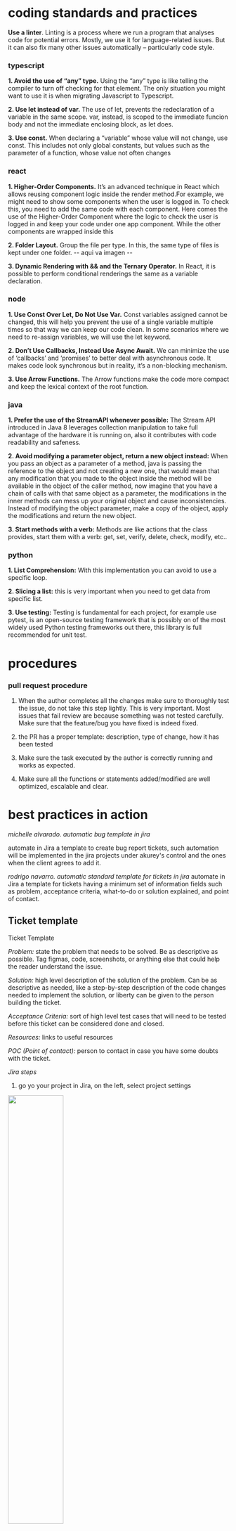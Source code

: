 # coding standards and practices

**Use a linter**. Linting is a process where we run a program that analyses code for potential errors. Mostly, we use it for language-related issues. But it can also fix many other issues automatically – particularly code style.

### **typescript**

**1. Avoid the use of “any” type.** Using the “any” type is like telling the compiler to turn off checking for that element. The only situation you might want to use it is when migrating Javascript to Typescript.

**2. Use let instead of var.** The use of let, prevents the redeclaration of a variable in the same scope. var, instead, is scoped to the immediate funcion body and not the immediate enclosing block, as let does.

**3. Use const.** When declaring a “variable” whose value will not change, use const. This includes not only global constants, but values such as the parameter of a function, whose value not often changes

### **react**
**1. Higher-Order Components.** It’s an advanced technique in React which allows reusing component logic inside the render method.For example, we might need to show some components when the user is logged in. To check this, you need to add the same code with each component. Here comes the use of the Higher-Order Component where the logic to check the user is logged in and keep your code under one app component. While the other components are wrapped inside this

**2. Folder Layout.** Group the file per type. In this, the same type of files is kept under one folder. 
-- aqui va imagen --

**3. Dynamic Rendering with && and the Ternary Operator.** In React, it is possible to perform conditional renderings the same as a variable declaration. 

### **node**
**1. Use Const Over Let, Do Not Use Var.** Const variables assigned cannot be changed, this will help you prevent the use of a single variable multiple times so that way we can keep our code clean. In some scenarios where we need to re-assign variables, we will use the let keyword.

**2. Don’t Use Callbacks, Instead Use Async Await.** We can minimize the use of ‘callbacks’ and ‘promises’ to better deal with asynchronous code. It makes code look synchronous but in reality, it’s a non-blocking mechanism. 

**3. Use Arrow Functions.** The Arrow functions make the code more compact and keep the lexical context of the root function. 

### **java**
**1. Prefer the use of the StreamAPI whenever possible:** The Stream API introduced in Java 8 leverages collection manipulation to take full advantage of the hardware it is running on, also it contributes with code readability and safeness.

**2. Avoid modifying a parameter object, return a new object instead:** When you pass an object as a parameter of a method, java is passing the reference to the object and not creating a new one, that would mean that any modification that you made to the object inside the method will be available in the object of the caller method, now imagine that you have a chain of calls with that same object as a parameter, the modifications in the inner methods can mess up your original object and cause inconsistencies. Instead of modifying the object parameter, make a copy of the object, apply the modifications and return the new object.

**3. Start methods with a verb:** Methods are like actions that the class provides, start them with a verb: get, set, verify, delete, check, modify, etc..

### **python**
**1. List Comprehension:** With this implementation you can avoid to use a specific loop.

**2. Slicing a list:** this is very important when you need to get data from specific list.

**3. Use testing:**  Testing is fundamental for each project, for example use pytest, is an open-source testing framework that is possibly on of the most widely used Python testing frameworks out there, this library is full recommended for unit test.

# procedures

### **pull request procedure**
1. When the author completes all the changes make sure to thoroughly test the issue, do not take this step lightly. This is very important. Most issues that fail review are because something was not tested carefully. Make sure that the feature/bug you have fixed is indeed fixed.

2. the PR has a proper template: description, type of change, how it has been tested

3. Make sure the task executed by the author is correctly running and works as expected.

4. Make sure all the functions or statements added/modified are well optimized, escalable and clear.


# best practices in action


*michelle alvarado. automatic bug template in jira*

automate in Jira a template to create bug report tickets, such automation will be implemented in the jira projects under akurey's control and the ones when the client agrees to add it.

*rodrigo navarro. automatic standard template for tickets in jira*
automate in Jira a template for tickets having a minimum set of information fields such as problem, acceptance criteria, what-to-do or solution explained, and point of contact. 

## Ticket template

Ticket Template

*Problem:* state the problem that needs to be solved. Be as descriptive as possible. Tag figmas, code, screenshots, or anything else that could help the reader understand the issue. 

*Solution:* high level description of the solution of the problem. Can be as descriptive as needed, like a step-by-step description of the code changes needed to implement the solution, or liberty can be given to the person building the ticket. 

*Acceptance Criteria:* sort of high level test cases that will need to be tested before this ticket can be considered done and closed. 

*Resources:* links to useful resources 

*POC (Point of contact):* person to contact in case you have some doubts with the ticket. 

*Jira steps* 

1. go yo your project in Jira, on the left, select project settings 

<img src="/assets/images/ticket_step_1.png" width=50% height=50%> 

2. select issue types 

<img src="/assets/images/ticket_step_2.png" width=20% height=20%> 

3. In the following page, edit each kind of ticket and add the appropriate template in the description. then save the changes. 

<img src="/assets/images/ticket_step_3.png" width=50% height=50%> 


*Front End Bug Template (Jira steps)*  

to access the templates from the official qa document follow this link: 

https://docs.google.com/document/d/1YhcdHOAOyjwA-ZgbPbRyCJq1Vsp11ErK/edit 

1. follow previous steps  1 and 2 

2. on the issue types page, check if the bug issue type is enabled, if not add it. click on add issue type, then, select the type “Bug” from the modal and click on “add” 

<img src="/assets/images/ticket_step_4.png" width=20% height=20%> 
<img src="/assets/images/ticket_step_5.png" width=50% height=50%> 

3. let’s assume that the issue type added in the step 2 is going to be for FE bugs, so change the name and description accordingly 

<img src="/assets/images/ticket_step_6.png" width=50% height=50%>   

4. in the description field add the following sections: bug type, description of the bug, steps to reproduce, possible cause and evidence 

<img src="/assets/images/ticket_step_7.png" width=50% height=50%>   

5. drag and drop or simply click on a paragraph field to create one for specifying the devices in which the bug happened. then opy and paste the devices specification from the template 

<img src="/assets/images/ticket_step_8.png" width=20% height=20%>   
<img src="/assets/images/ticket_step_9.png" width=50% height=50%>   

6. drag and drop or simply click on a dropdown field to create one for selecting the environment in which the bug happened. then, create each environment option 

<img src="/assets/images/ticket_step_10.png" width=50% height=50%>   

7. from previously-created fields, select the priority field and then select the default priority, for example “medium”

<img src="/assets/images/ticket_step_11.png" width=50% height=50%>   

8. click on a dropdown field for creating a new one for specifying the risk level of the bug. For example: 

<img src="/assets/images/ticket_step_12.png" width=50% height=50%>   

9. now it’s time to save the changes and enjoy the new and wonderful template for FE bugs. suggestion: mark the “required” checkbox in each field for avoiding missing important parts while writing an FE bug. 

<img src="/assets/images/ticket_step_13.png" width=50% height=50%>   

*API Bug Template (Jira steps)*  

prerequisites: follow steps  1, 2 from the Jira Steps

templates for FE and API defects are documented in the following document: https://docs.google.com/document/d/1YhcdHOAOyjwA-ZgbPbRyCJq1Vsp11ErK/edit


1. on the issue types page, check if the bug issue type is enabled, if not add it. first, click on add issue type, then, select the type “Bug” from the modal and click on “add”

<img src="/assets/images/ticket_step_4.png" width=20% height=20%>   
<img src="/assets/images/ticket_step_5.png" width=50% height=50%>   

2. let’s assume that the issue type added in the step 2 is going to be for API bugs, so change the name and description accordingly 

<img src="/assets/images/ticket_step_14.png" width=50% height=50%>   

3. in the description field add the following sections: bug type, description of the bug, the tool used to test, base URL, EP path, params (could be none), headers (could be none), body (could be none), possible cause and evidence

<img src="/assets/images/ticket_step_15.png" width=50% height=50%>   

4. drag and drop or simply click on a dropdown field to create one for selecting the environment in which the bug happened. then, create each environment option

<img src="/assets/images/ticket_step_16.png" width=20% height=20%>   
<img src="/assets/images/ticket_step_17.png" width=50% height=50%>   


5. drag and drop or simply click on a dropdown field to create one for specify the type of request that is failing and create an option for each type of request

<img src="/assets/images/ticket_step_16.png" width=20% height=20%>   

<img src="/assets/images/ticket_step_18.png" width=50% height=50%>   

6. from previously-created fields, select the priority field, and then select the default priority, for example “medium”

<img src="/assets/images/ticket_step_11.png" width=50% height=50%>   

7. click on a dropdown field for creating a new one for specifying the risk level of the bug. for example: 

<img src="/assets/images/ticket_step_12.png" width=50% height=50%>   

8. now it’s time to save the template 

<img src="/assets/images/ticket_step_19.png" width=50% height=50%>    


-----------------------------------

## Structured project documentation content

*lindsay morales, soledad kooper, diego cantillo. clear content structures and project documentation*

this is the definition and example of a concept map, the account manager is encouraged to build a concept map of the starting project and then analyze it in detail along with the team members. the maintenance of such map is not mandatory. the technological tool to build it, store it and share is also an account manager criteria.  

concept maps can help you quickly structure or organize the information generated from a brainstorming session. concept maps are sensemaking tools that connect many ideas, objects, and events within a domain and, as a result, help organise and visualise knowledge. you start with an overarching concept that you break down into its smaller parts, using arrows and linking words to show how ideas are connected. Concept maps are helpful in any field by driving creative and visual thinking. a concept map helps you gain a better understanding of complex topics, see the big picture, and discover new connections through a collaborative and visual approach. concept maps are always used to structure your thoughts or quickly visualize information.

**The process of concept mapping involves three major steps:** 

1. List key concepts/terms related to the topic 
2. Build up concepts to elaborate key concepts
3. Identify links between concepts 

_structure_: concept maps usually follow a hierarchical top-to-bottom format. 

_focus_: concept maps involve many connected ideas or concepts. 

_labels_: concept maps use linking words to illustrate relationships between concepts. 

_purpose_: concept maps or conceptual charts are best used for consolidating knowledge and analyzing problems, and require detailed thinking.

**example**:

![example of a sales concept map](/assets/images/sales%20concept%20map.png) 


any starting project must have valuable information for the team members, the tools to document it, what information is available, and which information have more value for the team is an account manager criteria. the following list are suggested items for any starting project. 

1. project folder hierarchy 
the desire folder distribution of the project will depends of the kind of project, the architectural design, boilerplates, the technology and requirements of the project

    for example it can be represent it using a diagram tool 

    <img src="/assets/images/file%20distribution.png"/>

    or using the folder explorer tool in your favorite IDE 

    ![project explorer tool, example of basic react project](/assets/images/react%20folder%20distribution.png)


2. conceptual map, as described above 

3. workflows, description, steps, restrictions and limitations 

    the account manager or the person designed to design such workflows decides the tool and how to share it to the team.

    ![](/assets/images/sign%20up%20workflow.png) 

4. project external services or services hierarchy (aws, gpa, azure, or similar)
    have a map or directory of the external services in the project, a diagram might work also in order to show the dependencies and relationships among the external components

    ![](/assets/images/external%20services.png) 

5. important project assets and its description

    design department will provide standard assets and information for the project. There's a minimum of information expected. check in this sections such requirements. bellow some examples:

    ![](/assets/images/assetsexample.png)

6. architecture design focus in backend distribution and databases  
    there's not specific rules and shapes to diagram an architecture, but is always recommended to have at least a first version to visualize: 

- technological components
- 3rd party services
- technologies to be use in all the layers: presentation, business and data
- protocols, dependencies and interconectivity 

    bellow some examples

    ![](/assets/images/archi1.jpg) 
    ![](/assets/images/archi2.png)
    ![](/assets/images/archi5.png) 
    ![](/assets/images/archi6.jpg) 


7. fields relationship among database fields and frontend fields 

    the most important goal on this is to map which fields are important in the frontend and how such fields are related to database fields

    ![](/assets/images/sign%20up%20fields.png)

8. potential errors and how to tackle them 

    this information must be build during project execution and becomes extremely important for on going projects. this information reduce blocking time for new team members and when building the dev environtment from scratch. 

    these are examples of problems and how to taclke, keep it simple and using reacheable words. 

_Maligned structs_ 

For reference on this issue, visit the following article: http://onedomain.com/ff/help/article-180

--------------------------------------

_Problems updating vendors_ 

when updating vendors using Go modules you may encounter the following error: 

run vendor library-x master 
go: github.com/facility/library-x master => v1.39.2-0.20201030171102-0132eeef438a 
go get: inconsistent versions: 
    github.com/facility/library-x@v1.39.2-0.20201030171102-0132eeef438a from github.com/facility/library-x@master
    requires github.com/facility/library-x@v4.0.0+incompatible
    (not github.com/facility/library-x@v1.39.2-0.20201030171102-0132eeef438a from github.com/facility/library-x@master)

solution: 
make sure you are in Go 1.14+

--------------------------------------

_Problems with the run proto command_ 

When you try to run the proto command in any of the golang MS you need all the repositories cloned in your computer. If that is not the case, you will find some errors like these:

github.com/facility/clinic/api/proto: warning: directory does not exist.
github.com/facility/mpi/api/proto: warning: directory does not exist.
github.com/facility/meeting/api/proto: warning: directory does not exist.

--------------------------------------

9. members rol description 
    at least have the person name and the brief role description. when posibble list each person role functions as describe below in the example

*Mariana Musk, Technical Architect Rol* 
- analyze and review codes PR (pull request)
- design and analyze Technical Approaches for the solution.
- oversees assigned programs and provide guidance to team members.
- provide full support to the client by explaining approaches we took or may take, doing research, and bug fixing.
- participate in several tech meetings.
- support BA folks on their technical ask.
- communication with apps member to align on our products and share knowledge.
- analyze Technical Documents provided by clients to adjust our site solutions to their systems.
- evaluate and select appropriate software and/or hardware.

*Aurelio Fuentes, Business Architect Rol* 
- work with the Technical Analysts and development team to clarify specifications.
- coordinate workload with others BA.
- review, create and update technical documents.
- perform requirements analysis.
- gather, validate and document business requirements.
- join technical meetings.
- analyze business scenarios.
- create Mock Apis.

another useful option in this section is the team roster table 

![](/assets/images/teamroster.png)


10. project scope 

    the suggested project scope consist in a business card or visualization including the following information 
- business goal of the project
- near milestores of the project
- everyone's contribution level to such of milestones 
- progress balance updated 


-----------------------------------

*heiner leon, improve slack communication productivity over slack*

reinforce the slack guide for the correctness practice in the company, channels refactoring, improve searching for info and insisist in practicing the guideline.

The first two task will be completed by Sep 30rd
- normalize public and private channels 
- reduce noise in public directory 
- move project's channels from public to private 

-----------------------------------

## daily standups by slack 

*esteban damazio, async stand-up updates*

when performing daily stand-ups send in slack a 3 part message with the Most Important Thing Yesterday (MITY), Today (MITT), and blockers using short sentences. If needed, a subject can be expanded on a Slack thread or similar. Also tag concerned people on specific updates. 

using the slack workflow builder is possible to remind people within the channel to report the status following the designed format in particular days of the week.  

teams currently using it:
- a-team, in charge of the odoo platform, mobile app and website
- doodles, a blog web application to provide pets information and shop articles
- agex, project to easy how people get loans to transact cows 


-----------------------------------

## picture assets to dev team 

*velvet, ana elena, maría jesús, michelle lacouture, pablo calderon, victoria. standard to export assets to dev team*

design the order, schema, values, outputs and organization of how the assets must be released to dev team for mobile and web apps. use this guideline to check how you as a designer is releasing assets to devs, but also devs, to detect missing parts

sharing best practices is an excellent way to improve the performance and productivity of our team. It can help us fill knowledge gaps, improve efficiency, encourage leadership, and more. 

Benefits of applying best practices

- improve our workflow as a team.
- fill information gaps.
- smooth project handoff from one designer to another.
- avoid miscommunication issues with the team and client.
- reduces meetings' time.
- improve efficiency and project understanding.

revision, 09-29-2022

1. File management

    In order to deliver the images to the development team, there is necessary to create a file where they can find the images easily. The path structure to place the images should be hierarchical. The recommendation is to use screens as the main files.

    *Main Screen 1 / Section / Image*

- create a folder for all the images
- design a hierarchical path
- for websites, at the end of the path, make 3 folders: *_Mobile, Tablet, Desktop_*

2. name conventions

- image name must describe content in general, such file names will serve for SEO purposes
- words in the image name separated by -, 
    ex: image-name.jpg, 
    home-green-backyard-and-akurey-house.jpg 
- all letters in lowercase

3. image content structure

- explore the image structure, checking what elements sorrounding the image can be place within the image, reducing extra lines of development code 

4. image format

- JPG format is priority, easy to compress, good quality image, reduced image size
- when the image has rounded borders or is a circular image, use the normal JPG and the devs will code the round effect by css 
- use PNG only when transparent background is required
- use GIF to simulate animations 
- SVG is advisible for logos, icons or images required to scale in/out without loosing resolution 

5. image dimensions / responsiveness 
- for websites create 3 device optimized images: mobile, tablet and desktop
- tablet and desktop image might be the same depending on the image structure and page breakpoints 
- for mobile smaller images are always required 
- be aware in optimizing load time because of images weight 


-----------------------------------
## web app general settings 

*esteban jiménez, reduce potential errors by having general settings in web projects*

have a settings standard file in web projects to have measures, colors and others to be use by all the web components keeping consistency.

after a research about what and how the general settings of a web projected have been managed by others, a minimum settings structure is suggested by akurey standards on October 3rd, 2022.

*Base scss/css* 

Given the fact that many projets use different languages and structures, there isn't an unique way to define how the scss/css is handled across them. But there are some basics to every project lead should consider to include at the beginning.

*Having a base styles folder* 

Within the project structure there should be a *Base/Settings* folder where the general webapp measures, colors, breakingpoints and so on, are defined. Here is a basic structure (can grow depending on the project). 

```css
sass/
|- base/
| |- _common.scss
| |- _measurements.scss
| |- _colors.scss
| |- _breakpoints.scss
| |- main.scss
```

those are quick examples of the expected general information in such of files 

```css
//-- common.scss --//

//_ font _//
.small{font-size: 10px;}
.big{font-size: 14px;}
.le{text-align:left;}
.ri{text-align:right;}
.bold{font-weight:bold;}

//_ display _//
.none{display: none ;}
.none_i{display: none ;}
.block{display: block ;}
.inline{display: inline ;}
...

// depends on project size and needs //
```


```css
//-- measurements.scss --//
$spacing-block: 4px;
$grid-block: $spacing-block * 2;
$grid-block-2x: $grid-block * 2;
$grid-block-4x: $grid-block * 4;
...
```

```css
//-- _colors.scss --//

//- Basic Colors -//
$transparent: transparent;
$black: #000;
$white: #fff;
$error-red: #EE4B2B;
$success-green: #33FF38;
...

//- Primary -//
...

//- Secondary -//
...
```

```css
//-- breakingpoints.scss --//

$mid-phone-upper = 670px;
$big-phone-upper = 860px;
$tablet-upper: 1024px;
$desktop-upper: 1280px;
...
```

considering a bigger project, you could go for something that includes a reset, icons and other important settings, separating them into two main subfolders /config (general) and /local (project specific) structured as so: 

```css
sass/
|- config/
| |- _common.scss
| |- _cdn.scss
| |- _colors.scss
| |- _directions.scss
| |- _breakpoints.scss
| |- _layers.scss
|- local/
| |- _mixins.scss        
| |- _resets.scss     // normalize + resets + typography
| |- _fonts.scss      
| |- _icons.scss
| |- _utilities.scss
| |- _grids.scss
|- _config.scss
|- _local.scss
|- main.scss
``` 

*In this case there will be two files created at the end called config.scss and local.scss that import every scss within the two folders.*

*ingle import* 

Having everything under a single folder simplifies the looking for base styles, but still doesn't simplify the importing of styles across the project, therefore, all files defined in the base folder should be imported in a single scss file 

***main.scss*** as: 

```css
@import "colors";
@import "breakpoints";
...
@import "local";
```

Then, inside other project files it will be as easy as calling this main.scss and using whatever is needed from the styles defined previously.  


-----------------------------------

*fabricio alvarado, guro in github desktop*

increase productivity and reduce github conflicts by becoming excersise time consuming situations under visual github tools. people is using commmand line, github desktop and some other visual tools for this purpose. the goal is to teach people how easy specific cases when using such tools:

use cases to explore 
1. how to visualize changes before a commit or merge, comparing branches 
2. how to solve merge conflicts on visual tools 

expected date, nov 10th
got the videos, now are getting refined

-----------------------------------

*fernando segovia, peer reviews to improve PRs efficacy*

fernando will keep a log for himself of peer reviews performed: date, feature, person, findings and brief note describing why this PR required a peer review. find out a niche where to suggest, implement and monitor such practice. 

fernando will perform meetings to set how is going to perform the peer reviews when doing PRs.

rodrigo navarro -> fernanda porras, randall moya, franco 

roy cordero -> andrey sanchez, oscar chavarría

## Peer review guideline

Created: September 27, 2022 8:42 AM
Last Edited Time: September 30, 2022 2:45 PM
Type: Documentation

### Introduction

When dealing with code reviews, you are also ensuring that what is being reviewed is meeting the current code standards, solves the problem and it does it in the proper manner, sometimes ensuring those statements (between others) is not that easy and efficient task to do, there are a lot of things that can slow us down like having to deal too much back and forth, trying to get the exact idea of the author at the time of solving the issue and the interaction between different pieces of the code or any other service.

Doing a peer review is a powerful tool when it is done correctly and it can save us so much time and also help us understand better the intention of the author. Some people could consider peer reviews as a waste of time or a tedious task, and that can be truth when it is not done correctly.

This guideline will list some points that can help you take the decision of doing a peer review.

### When to make a peer review?

The following list has some points that can help you determine when to do a peer review (although there is no magic formula) and hopefully prevent you from unnecessarily waste some of your time.

- [ ]  Author’s maturity level: The maturity level of the author can influence the decision of making a peer review, usually more junior colleagues tend to require more guidance when solving an issues, consider the performance of the solution and interaction with every piece of the program along with the code styling.
- [ ]  Length of the code review: Bigger code reviews are hard to follow, if the code review is unusually big, this could mean that there is something the author might be missing. Try to spend some time finding out whats happening but not too much time to decipher everything, ask the author instead.
- [ ]  Complexity of the code review: Sometimes the problem that is being solved is complex, trying to understand the solution can take time and can even be hard to determine the intention, do not dedicate more than 20 minutes trying to figure out what’s happening, meet with the author and let him explain it to you.
- [ ]  Complexity of the proposed changes: When explaining our point of view for a desired solution finding the right words to explain it, could be harder than just meet with the author, if there are a lot of changes or the change is critical, this could be a good opportunity to meet with the author and go over the solution together.
- [ ]  Too many comments related to the same code portion: When simple section of the code will end up in a lot of comments (and possibly in a lot back and forth) that might be a sign of a solution design issue, talk with the author to understand its point of view and explain yours.
- [ ]  When it will take you more than 20 mins understanding the code changed/added: Do not spend too much time trying to get the author’s perspective, ask him instead.
- [ ]  Lots of back and forth: Sometimes it is better to meet with the author instead of exchanging an extensive written conversation that can consume too much time, and the initial point can be lost.

### How to make a peer review?

How to make a code review shares the same characteristic as when to make them… There is no magic formula to ensure it is good, but following you’ll find out some points that will help you doing them better.

- [ ]  Schedule some time with the author: Make sure you reserve some time to do the review without interruption, this meeting should not take too much time, more than 30 minutes will probably indicate that you are not doing a proper peer review.
- [ ]  Be familiar with the code: You should use the meeting to clarify certain pieces of the MR, not the whole development from the start, it is important to you have dedicated some time previously to go over the code review.
- [ ]  Take notes: Take notes that will be useful and will reduce the peer review time, point out important sections of the code, things that you don’t understand and suggestions.
- [ ]  Use the time to go over the code review: Go straight to the point, explain your point of view, what needs some clarification and the suggestions you have, the meeting is not for the author to explain everything from the beginning but to clarify and suggest.
- [ ]  Do not socialize: Reinforcing the previous point, the peer review should be meant for code review related topics not to talk about life, socializing can help lose focus and not take advantage of the peer review.
- [ ]  You can group code reviews for the same author: Be careful about this point, it could make you loose focus and confuse things between code reviews. If doing this, make sure they are al related. 


-----------------------------------

## mobile security

*juan josé alpizar, security practices for mobile apps*

perform an assessment of developed mobile apps in akurey to list vulnerabilities and establish a set of minimum security practices for the dev team.

By friday 08/19th, three apps were check: 

- PureHealth, check with Alejandro Arce
- Joypath, check with Alejandro Arce
- Unimart, check with Wilson Lopez

a workshop to improve mobile security will be perform in 2023, based on the HonoredEd experience. in the mean time, akurey decides to become pro owasp practices to secure mobile apps againts the most common vulnerabilities.

please use this checklist wise to improve your solution deliverable and your team experience in creating more secure apps.

the OWASP Top 10 provides rankings of—and remediation guidance for—the top 10 most critical mobile application security risks. Leveraging the extensive knowledge and experience of the OWASP’s open community contributors, the report is based on a consensus among security experts from around the world. Risks are ranked according to the frequency of discovered security defects, the severity of the uncovered vulnerabilities, and the magnitude of their potential impacts. 

![](/assets/images/owasp-mobile-top-10.png)

1. *improper platform usage* 

iOS, android, or windows phone provide different capabilities and features that you can use. If the app does not use an existing function or even uses it incorrectly, this is called improper use. This can be, for example, a violation of published guidelines that affects the security of the app. read and be aware of the platform guidelines. 

2. *insecure data storage* 

insecure data storage as well as unintentional data leaks. mobile application penetration testing tools help uncover such grievances, including databases, manifest file, logs, cookies, clound sync and more. 

3. *insecure communication*

Your app transports data from point A to point B, ff this transport is insecure, the risk increases. the main mobile application penetration testing tools will support you in detecting faulty app-to-server or mobile-to-mobile communication. make sure the channel is secure to transport encryptions, passwords, account details or private user information. 

4. *insecure authentication*

there are many different ways that the app can provide insecure authentication. a classic example is a back-end API service request that the mobile app executes anonymously without relying on an access token. additionally, there are still apps that store passwords locally in clear text. 

5. *lack of cryptography* 

the insecure use of cryptography can be observed in most app applications. this is almost always one of two problems: a fundamentally flawed process behind the encryption mechanisms or the implementation of a weak algorithm.

6. *insecure authorization* 

authorization deals with the verification of an identified person. It verifies that the necessary authorizations are in place to perform certain actions. you need to secure these vulnerabilities as soon as possible to protect your sensitive corporate data from unwanted access.

7. *poor client code quality* 

all vulnerabilities from code-level errors can provide attackers with a way inside. The main risk lies in the need to make localized changes to the code. In particular, insecure API usage or insecure language constructs are common problems that you need to fix directly at the code level.

8. *code manipulation* 

from a technical perspective, any code on a mobile device is vulnerable to tampering. this is because the mobile code is running in a foreign environment. it is no longer under the control of your organization. Therefore, there are numerous ways to modify it at will. you should always consider these unauthorized changes in the context of business implications.

9. *reverse engineering* 

attackers who want to understand how your app works can use reverse-engineering to access all the information they need. especially metadata, which is supposed to be a relief for your programmers, is a high risk. basically, if you can clearly understand the string table of the binary or cross-functional analysis is possible, the app is considered at risk.

10. *Extraneous Functionality* 

hidden backdoor functionality or internal security controls are a common problem in mobile applications. The problem with them is that they are not only useful for developers, but also for hackers. This allows them, for example, to disable 2-factor authentication or change basic functionality.

-----------------------------------

## toDO standard

*wilson lopez, jonathan salazar, esteban navarro, luis diego aguilar, kristal duran,  standardize toDo format*

team is going to design a format for toDOs in code, look if search or any other tool within the code editor to display all the toDos.

the implementation of the toDo format is ready, starting in september the team we'll collect the extension of its use in the current project.

//ToDo:<What needs to be done>
//By:<username> || Date: <Date> || TicketRelated : <NumberOfTicket>

counters , next count Octobr 18th

- 09/06/2022
    Jona: 0
    Luis: 1
    Esteban: 12
    Wilson: 10
    Kris: 0

counters , next count October 25th

- 10/04/2022
    Jona: 0
    Luis: 0  , agrega 5 al proyecto de rescate animal
    Esteban: 2
    Wilson: 0
    Kris: 0

-----------------------------------

## micronaut boilerplate for java microservies

*roy cordero, jonathan avalos, arturo padilla, jason solano. micronaut microservices boilerplate*

build, test and release a boilerplate for micronaut microservices architecture, following within multiple best practices and architectural patterns.

due date: friday 5th, have the first basic version of the boilerplate ready for projects from scratch. 

the boilerplate is on active use for agex project. 

-----------------------------------

*yeison picado, conditional correctness structure*

improve general code quality and reduce errors by the constant practice of correct conditional statements such as if, switch and ? 

*conditional correcness checklist*

1. the often condition must be first
2. circuit break principle on conditions order
3. early termination (break, return)
4. when many cases are required to evaluated, the switch is better than if
5. ifs changing just one variable state can be transform into ternary conditional operation 

on revision keep a log with revision date, person, amount of ifs reviewed, amount of ifs fixed

Mainor Sancho 
24/8/2022, Revisados: 15, Sugerencia persona: 2, Suerencias proyecto: 1 
18/10/2022, Revisados: 20, Sugerencia persona: 3, Suerencias proyecto: 0
16/11/2022 , Revisados: 29, Sugerencia persona: 0, Suerencias proyecto: 0

Fernando Segovia 
24/8/2022, Revisados: 15, Sugerencia persona: 0, Suerencias proyecto: 2 
18/10/2022, Revisados: 26, Sugerencia persona: 0, Suerencias proyecto: 8
1/12/2022 , Revisados: 0, Sugerencia persona: 0, Suerencias proyecto: 0

Andrey Sanchez
9/9/2022, Revisados: 10, Sugerencia persona: 1, Sugerencia proyecto: 1 
20/10/2022, Revisados: 18, Sugerencia persona: 0, Sugerencia proyecto: 0
30/11/2022, Revisados: 24, Sugerencia persona: 2, Sugerencia proyecto: 0

Esteban Navarro
9/8/2022, Revisados: 15, Sugerencia persona: 1, Sugerencia proyecto: 1 
18/10/2022, Revisados: 18, Sugerencia persona: 0, Sugerencia proyecto: 4
30/11/2022, Revisados: 20, Sugerencia persona: 0, Sugerencia proyecto: 1

Lindsay 
23/11/2022, Revisados: 21, Sugerencia persona: 1, Sugerencia proyecto: 0

Sugerencia persona: codigo creado por la persona 
Sugerencia proyecto: codigo creado por otra persona pero que esta en el proyecto donde se trabaja, asi que ellos lo pueden mejorar  

-----------------------------------

# pending technical topics

List of tech topics to improve and teach in the company
*   graphql
*   airflow
*   odoo models
*   i18n
*   swift operadores custom, andrey sanchez
*   hasura para graphql, emmanuel murillo
*   vercel, CI/CD, hosting, gratis fácil de usar
*   redux problems al usar componetes de devtools para ver el storage, antipatrones, unsecure, luis diego aguilar
*   custommodal, resusable components, lindsay morales
*   typehead, para react components, lindsay morales
*   mobx, oscar chavarria
*   whitelabeling in react, andrey, oscar chavarria
*   videojs, oscar chavarría
*   connection pooling, rnunez
*   mobile components phone, text, calendar que se pueda ver mes y año actual, con manejo de focus, esteban jimenez
*   Como usar a favor de uno la composicion en react, dado que no hay herencia. https://es.reactjs.org/docs/composition-vs-inheritance.html
*   atomic design, randall moya
*   manejo de logs y errores en front y back
*   heiner leon temas de arquitectura, interfaces proyecto huli
*   serverless tips https://docs.google.com/document/d/1nl4BT1ZG2AAw4iq0SlacDapPO8KCl3W_/edit
*   technical tips from https://docs.google.com/document/d/10MVA31vx0-X_jvUrIF-wGkpSZ05wDlQi/edit

